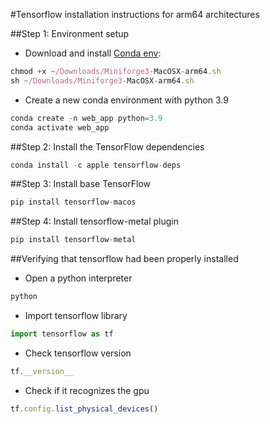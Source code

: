 #Tensorflow installation instructions for arm64 architectures

##Step 1: Environment setup

* Download and install [Conda env](https://github.com/conda-forge/miniforge/releases/latest/download/Miniforge3-MacOSX-arm64.sh):
```javascript
chmod +x ~/Downloads/Miniforge3-MacOSX-arm64.sh
sh ~/Downloads/Miniforge3-MacOSX-arm64.sh
```

* Create a new conda environment with python 3.9
```javascript
conda create -n web_app python=3.9
conda activate web_app
```

##Step 2: Install the TensorFlow dependencies

```javascript
conda install -c apple tensorflow-deps
```

##Step 3: Install base TensorFlow

```javascript
pip install tensorflow-macos
```

##Step 4: Install tensorflow-metal plugin

```javascript
pip install tensorflow-metal
```

##Verifying that tensorflow had been properly installed
* Open a python interpreter
```javascript
python
```

* Import tensorflow library
```javascript
import tensorflow as tf
```

* Check tensorflow version
```javascript
tf.__version__
```

* Check if it recognizes the gpu
```javascript
tf.config.list_physical_devices()
```